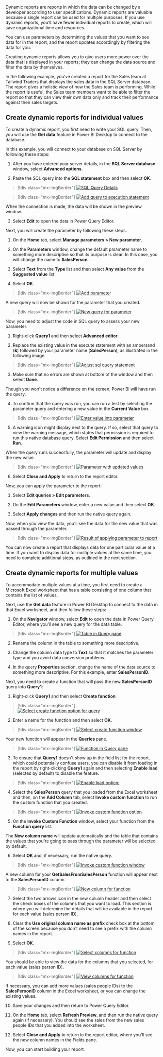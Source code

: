Dynamic reports are reports in which the data can be changed by a developer according to user specifications. Dynamic reports are valuable because a single report can be used for multiple purposes. If you use dynamic reports, you'll have fewer individual reports to create, which will save organizational time and resources.

You can use parameters by determining the values that you want to see data for in the report, and the report updates accordingly by filtering the data for you.

Creating dynamic reports allows you to give users more power over the data that is displayed in your reports; they can change the data source and filter the data by themselves.

In the following example, you've created a report for the Sales team at Tailwind Traders that displays the sales data in the SQL Server database. The report gives a holistic view of how the Sales team is performing. While the report is useful, the Sales team members want to be able to filter the report so that they can view their own data only and track their performance against their sales targets.

## Create dynamic reports for individual values 

To create a dynamic report, you first need to write your SQL query. Then, you will use the **Get data** feature in Power BI Desktop to connect to the database.

In this example, you will connect to your database on SQL Server by following these steps:

1. After you have entered your server details, in the **SQL Server database** window, select **Advanced options**. 

2. Paste the SQL query into the **SQL statement** box and then select **OK**.

> [!div class="mx-imgBorder"]
> [![SQL Query Details](../media/2-sql-query-ss.png)](../media/2-sql-query-ss.png#lightbox)

> [!div class="mx-imgBorder"]
> [![Add query to execution statement](../media/2-add-query-execution-statement-ssm.png)](../media/2-add-query-execution-statement-ssm.png#lightbox)

When the connection is made, the data will be shown in the preview window. 

3. Select **Edit** to open the data in Power Query Editor.


Next, you will create the parameter by following these steps:

1. On the **Home** tab, select **Manage parameters > New parameter**. 

2. On the **Parameters** window, change the default parameter name to something more descriptive so that its purpose is clear. In this case, you will change the name to **SalesPerson**. 

3. Select **Text** from the **Type** list and then select **Any value** from the **Suggested value** list. 

4. Select **OK**.

> [!div class="mx-imgBorder"]
> [![Add parameter](../media/2-add-parameter-ss.png)](../media/2-add-parameter-ss.png#lightbox)

A new query will now be shown for the parameter that you created.

> [!div class="mx-imgBorder"]
> [![New query for parameter](../media/2-parameter-query-ss.png)](../media/2-parameter-query-ss.png#lightbox)


Now, you need to adjust the code in SQL query to assess your new parameter: 

1. Right-click **Query1** and then select **Advanced editor**. 

2. Replace the existing value in the execute statement with an ampersand (**&**) followed by your parameter name (**SalesPerson**), as illustrated in the following image. 

> [!div class="mx-imgBorder"]
> [![Adjust sql query statement](../media/2-adjust-sql-query-statement-ssm.png)](../media/2-adjust-sql-query-statement-ssm.png#lightbox)

3. Make sure that no errors are shown at bottom of the window and then select **Done**.

Though you won't notice a difference on the screen, Power BI will have run the query. 

4. To confirm that the query was run, you can run a test by selecting the parameter query and entering a new value in the **Current Value** box.

> [!div class="mx-imgBorder"]
> [![Enter value into parameter](../media/2-enter-parameter-value-ss.png)](../media/2-enter-parameter-value-ss.png#lightbox)

5. A warning icon might display next to the query. If so, select that query to view the warning message, which states that permission is required to run this native database query. Select **Edit Permission** and then select **Run**.

When the query runs successfully, the parameter will update and display the new value.

> [!div class="mx-imgBorder"]
> [![Parameter with updated values](../media/2-paramenter-updated-values-ss.png)](../media/2-paramenter-updated-values-ss.png#lightbox)

6. Select **Close and Apply** to return to the report editor. 


Now, you can apply the parameter to the report: 

1. Select **Edit queries > Edit parameters**.

2. On the **Edit Parameters** window, enter a new value and then select **OK**. 

3. Select **Apply changes** and then run the native query again. 

Now, when you view the data, you'll see the data for the new value that was passed through the parameter.

> [!div class="mx-imgBorder"]
> [![Result of applying parameter to report](../media/2-apply-parameter-report-ss.png)](../media/2-apply-parameter-report-ss.png#lightbox)

You can now create a report that displays data for one particular value at a time. If you want to display data for multiple values at the same time, you need to complete additional steps, as outlined in the next section.

## Create dynamic reports for multiple values

To accommodate multiple values at a time, you first need to create a Microsoft Excel worksheet that has a table consisting of one column that contains the list of values.

Next, use the **Get data** feature in Power BI Desktop to connect to the data in that Excel worksheet, and then follow these steps:

1. On the **Navigator** window, select **Edit** to open the data in Power Query Editor, where you'll see a new query for the data table.

> [!div class="mx-imgBorder"]
> [![Table in Query pane](../media/2-table-query-pane-ss.png)](../media/2-table-query-pane-ss.png#lightbox)

2. Rename the column in the table to something more descriptive. 

3. Change the column data type to **Text** so that it matches the parameter type and you avoid data conversion problems. 

4. In the query **Properties** section, change the name of the data source to something more descriptive. For this example, enter **SalesPersonID**.


Next, you need to create a function that will pass the new **SalesPersonID** query into **Query1**: 

1. Right-click **Query1** and then select **Create function**.

> [!div class="mx-imgBorder"]
> [![Select create function option for query](../media/2-create-function-option-ssm.png)](../media/2-create-function-option-ssm.png#lightbox)

2. Enter a name for the function and then select **OK**.

> [!div class="mx-imgBorder"]
> [![Select create function window](../media/2-create-function-window-ss.png)](../media/2-create-function-window-ss.png#lightbox)

Your new function will appear in the **Queries** pane.

> [!div class="mx-imgBorder"]
> [![Function in Query pane](../media/2-function-query-pane-ssm.png)](../media/2-function-query-pane-ssm.png#lightbox)

3. To ensure that **Query1** doesn't show up in the field list for the report, which could potentially confuse users, you can disable it from loading in the report by right-clicking **Query1** again and then selecting **Enable load** (selected by default) to disable the feature.

> [!div class="mx-imgBorder"]
> [![Enable load option: ](../media/2-enable-load-option-ssm.png)](../media/2-enable-load-option-ssm.png#lightbox)

4. Select the **SalesPerson** query that you loaded from the Excel worksheet and then, on the **Add Column** tab, select **Invoke custom function** to run the custom function that you created.

> [!div class="mx-imgBorder"]
> [![Invoke custom function option](../media/2-invoke-custom-function-option-ssm.png)](../media/2-invoke-custom-function-option-ssm.png#lightbox)

5. On the **Invoke Custom Function** window, select your function from the **Function query** list. 

The **New column name** will update automatically and the table that contains the values that you're going to pass through the parameter will be selected by default. 

6. Select **OK** and, if necessary, run the native query.

> [!div class="mx-imgBorder"]
> [![Invoke custom function window](../media/2-invoke-custom-function-window-ss.png)](../media/2-invoke-custom-function-window-ss.png#lightbox)

A new column for your **GetSalesFromSalesPerson** function will appear next to the **SalesPersonID** column.

> [!div class="mx-imgBorder"]
> [![New column for function](../media/2-function-column-ss.png)](../media/2-function-column-ss.png#lightbox)

7. Select the two arrows icon in the new column header and then select the check boxes of the columns that you want to load. This section is where you will determine the details that will be available in the report for each value (sales person ID). 

8. Clear the **Use original column name as prefix** check box at the bottom of the screen because you don't need to see a prefix with the column names in the report. 

9. Select **OK**.

> [!div class="mx-imgBorder"]
> [![Select columns for function](../media/2-select-columns-function-ss.png)](../media/2-select-columns-function-ss.png#lightbox)

You should be able to view the data for the columns that you selected, for each value (sales person ID).

> [!div class="mx-imgBorder"]
> [![View columns for function](../media/2-view-columns-function-ss.png)](../media/2-view-columns-function-ss.png#lightbox)

If necessary, you can add more values (sales people IDs) to the **SalesPersonID** column in the Excel worksheet, or you can change the existing values. 

10. Save your changes and then return to Power Query Editor. 

11. On the **Home** tab, select **Refresh Preview**, and then run the native query again (if necessary). You should see the sales from the new sales people IDs that you added into the worksheet.

12. Select **Close and Apply** to return to the report editor, where you'll see the new column names in the Fields pane. 

Now, you can start building your report.
